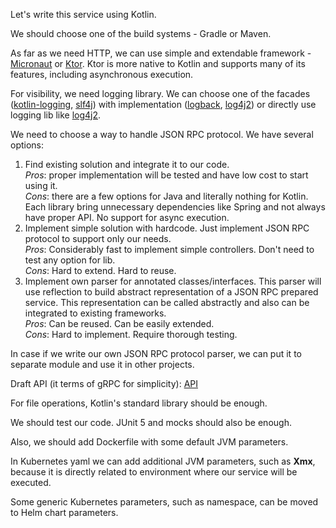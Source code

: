 Let's write this service using Kotlin.

We should choose one of the build systems - Gradle or Maven.

As far as we need HTTP, we can use simple and extendable framework - [Micronaut](https://micronaut.io/) or [Ktor](https://ktor.io/).
Ktor is more native to Kotlin and supports many of its features, including asynchronous execution. 

For visibility, we need logging library. We can choose one of the facades
([kotlin-logging](https://github.com/oshai/kotlin-logging), [slf4j](https://www.slf4j.org/)) with implementation
([logback](http://logback.qos.ch/), [log4j2](https://logging.apache.org/log4j/2.x/))
or directly use logging lib like [log4j2](https://logging.apache.org/log4j/2.x/).

We need to choose a way to handle JSON RPC protocol. We have several options:
1) Find existing solution and integrate it to our code.
<br>_Pros_: proper implementation will be tested and have low cost to start using it.
<br>_Cons_: there are a few options for Java and literally nothing for Kotlin. Each library bring unnecessary dependencies
like Spring and not always have proper API. No support for async execution.
2) Implement simple solution with hardcode. Just implement JSON RPC protocol to support only our needs.
<br>_Pros_: Considerably fast to implement simple controllers. Don't need to test any option for lib.
<br>_Cons_: Hard to extend. Hard to reuse.
3) Implement own parser for annotated classes/interfaces. This parser will use reflection to build abstract 
representation of a JSON RPC prepared service. This representation can be called abstractly and also can be integrated
to existing frameworks.
<br>_Pros_: Can be reused. Can be easily extended.
<br>_Cons_: Hard to implement. Require thorough testing.

In case if we write our own JSON RPC protocol parser, we can put it to separate module and use it in other projects.

Draft API (it terms of gRPC for simplicity): [API](api-example.proto)

For file operations, Kotlin's standard library should be enough.

We should test our code. JUnit 5 and mocks should also be enough.

Also, we should add Dockerfile with some default JVM parameters.

In Kubernetes yaml we can add additional JVM parameters, such as **Xmx**, because it is directly related to environment
where our service will be executed.

Some generic Kubernetes parameters, such as namespace, can be moved to Helm chart parameters.
